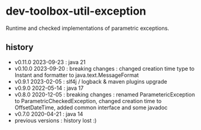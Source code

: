 <!--
  - MIT License
  -
  - Copyright © 2020-2023 dev-toolbox.org
  -
  - Permission is hereby granted, free of charge, to any person obtaining a copy of this software and associated documentation files
  - (the "Software"), to deal in the Software without restriction, including without limitation the rights to use, copy, modify, merge, publish,
  - distribute, sublicense, and/or sell copies of the Software, and to permit persons to whom the Software is furnished to do so, subject to the
  - following conditions:
  -
  - The above copyright notice and this permission notice shall be included in all copies or substantial portions of the Software.
  -
  - THE SOFTWARE IS PROVIDED "AS IS", WITHOUT WARRANTY OF ANY KIND, EXPRESS OR IMPLIED, INCLUDING BUT NOT LIMITED TO THE WARRANTIES OF
  - MERCHANTABILITY, FITNESS FOR A PARTICULAR PURPOSE AND NONINFRINGEMENT. IN NO EVENT SHALL THE AUTHORS OR COPYRIGHT HOLDERS BE LIABLE FOR ANY
  - CLAIM, DAMAGES OR OTHER LIABILITY, WHETHER IN AN ACTION OF CONTRACT, TORT OR OTHERWISE, ARISING FROM, OUT OF OR IN CONNECTION WITH THE SOFTWARE
  - OR THE USE OR OTHER DEALINGS IN THE SOFTWARE.
  -->

dev-toolbox-util-exception
==========================

Runtime and checked implementations of parametric exceptions.

history
-------
- v0.11.0 2023-09-23 : java 21
- v0.10.0 2023-09-20 : breaking changes : changed creation time type to Instant and formatter to java.text.MessageFormat
- v0.9.1  2023-02-05 : slf4j / logback & maven plugins upgrade
- v0.9.0  2022-05-14 : java 17
- v0.8.0  2020-12-05 : breaking changes : renamed ParametericException to ParametricCheckedException, changed creation time to OffsetDateTime, added common interface and some javadoc
- v0.7.0  2020-04-21 : java 14
- previous versions : history lost :)